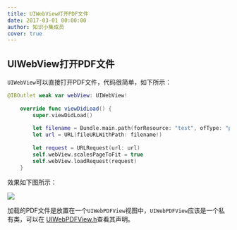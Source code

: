 ```yaml
---
title: UIWebView打开PDF文件
date: 2017-03-01 00:00:00
author: 知识小集成员
cover: true
---
```


UIWebView打开PDF文件
----------

`UIWebView`可以直接打开PDF文件，代码很简单，如下所示：

```swift
@IBOutlet weak var webView: UIWebView!
    
    override func viewDidLoad() {
        super.viewDidLoad()
        
        let filename = Bundle.main.path(forResource: "test", ofType: "pdf")
        let url = URL(fileURLWithPath: filename!)
        
        let request = URLRequest(url: url)
        self.webView.scalesPageToFit = true
        self.webView.loadRequest(request)
    }
```

效果如下图所示：

![](https://github.com/southpeak/iOS-tech-set/blob/master/images/2017/03/4-1.png?raw=true)

加载的PDF文件是放置在一个`UIWebPDFView`视图中，`UIWebPDFView`应该是一个私有类，可以在 [UIWebPDFView.h](https://github.com/nst/iOS-Runtime-Headers/blob/master/Frameworks/UIKit.framework/UIWebPDFView.h)查看其声明。
